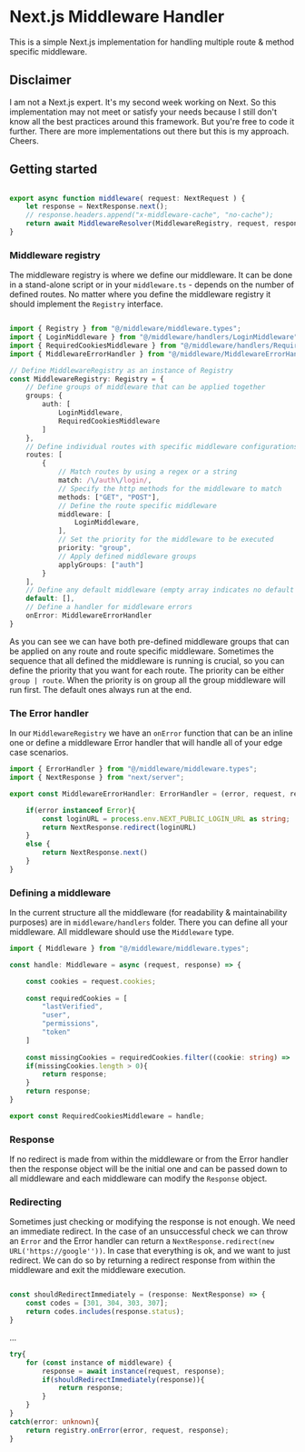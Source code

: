 # Next.js Middleware Handler

This is a simple Next.js implementation for handling multiple route & method specific middleware.

## Disclaimer

I am not a Next.js expert. It's my second week working on Next. So this implementation may not meet or satisfy your needs because I still don't know all the best practices around this framework. But you're free to code it further. There are more implementations out there but this is my approach. Cheers.

## Getting started


```typescript

export async function middleware( request: NextRequest ) {
    let response = NextResponse.next();
    // response.headers.append("x-middleware-cache", "no-cache");
    return await MiddlewareResolver(MiddlewareRegistry, request, response);
}

```

### Middleware registry
The middleware registry is where we define our middleware. It can be done in a stand-alone script or in your ``middleware.ts`` - depends on the number of defined routes. No matter where you define the middleware registry it should implement the ``Registry`` interface.

```typescript

import { Registry } from "@/middleware/middleware.types";
import { LoginMiddleware } from "@/middleware/handlers/LoginMiddleware";
import { RequiredCookiesMiddleware } from "@/middleware/handlers/RequiredCookiesMiddleware";
import { MiddlewareErrorHandler } from "@/middleware/MiddlewareErrorHandler";

// Define MiddlewareRegistry as an instance of Registry
const MiddlewareRegistry: Registry = {
    // Define groups of middleware that can be applied together
    groups: {
        auth: [
            LoginMiddleware,
            RequiredCookiesMiddleware
        ]
    },
    // Define individual routes with specific middleware configurations
    routes: [
        {
            // Match routes by using a regex or a string
            match: /\/auth\/login/,
            // Specify the http methods for the middleware to match
            methods: ["GET", "POST"],
            // Define the route specific middleware
            middleware: [
                LoginMiddleware,
            ],
            // Set the priority for the middleware to be executed
            priority: "group",
            // Apply defined middleware groups
            applyGroups: ["auth"]
        }
    ],
    // Define any default middleware (empty array indicates no default middleware)
    default: [],
    // Define a handler for middleware errors
    onError: MiddlewareErrorHandler
}
```

As you can see we can have both pre-defined middleware groups that can be applied on any route and route specific middleware. Sometimes the sequence that all defined the middleware is running is crucial, so you can define the priority that you want for each route. The priority can be either ``group | route``. When the priority is on group all the group middleware will run first. The default ones always run at the end.

### The Error handler
In our ``MiddlewareRegistry`` we have an ``onError`` function that can be an inline one or define a middleware Error handler that will handle all of your edge case scenarios.
```typescript
import { ErrorHandler } from "@/middleware/middleware.types";
import { NextResponse } from "next/server";

export const MiddlewareErrorHandler: ErrorHandler = (error, request, response) => {

    if(error instanceof Error){
        const loginURL = process.env.NEXT_PUBLIC_LOGIN_URL as string;
        return NextResponse.redirect(loginURL)
    }
    else {
        return NextResponse.next()
    }
}
```


### Defining a middleware
In the current structure all the middleware (for readability & maintainability purposes) are in ``middleware/handlers`` folder. There you can define all your middleware. All middleware should use the ``Middleware`` type.

```typescript
import { Middleware } from "@/middleware/middleware.types";

const handle: Middleware = async (request, response) => {

    const cookies = request.cookies;
    
    const requiredCookies = [
        "lastVerified",
        "user",
        "permissions",
        "token"
    ]
    
    const missingCookies = requiredCookies.filter((cookie: string) => !cookies.has(cookie as string));
    if(missingCookies.length > 0){
        return response;
    }
    return response;
}

export const RequiredCookiesMiddleware = handle;
```
### Response
If no redirect is made from within the middleware or from the Error handler then the response object will be the initial one and can be passed down to all middleware and each middleware can modify the ``Response`` object.

### Redirecting
Sometimes just checking or modifying the response is not enough. We need an immediate redirect. In the case of an unsuccessful check we can throw an ``Error`` and the Error handler can return a ``NextResponse.redirect(new URL('https://google''))``. In case that everything is ok, and we want to just redirect. We can do so by returning a redirect response from within the middleware and exit the middleware execution.

```typescript

const shouldRedirectImmediately = (response: NextResponse) => {
    const codes = [301, 304, 303, 307];
    return codes.includes(response.status);
}
```
...
```typescript
try{
    for (const instance of middleware) {
        response = await instance(request, response);
        if(shouldRedirectImmediately(response)){
            return response;
        }
    }
}
catch(error: unknown){
    return registry.onError(error, request, response);
}

```